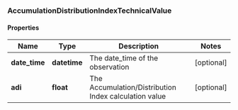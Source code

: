 ### AccumulationDistributionIndexTechnicalValue

#### Properties
Name | Type | Description | Notes
------------ | ------------- | ------------- | -------------
**date_time** | **datetime** | The date_time of the observation | [optional] 
**adi** | **float** | The Accumulation/Distribution Index calculation value | [optional] 



